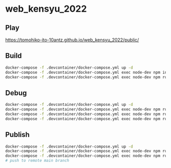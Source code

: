 # web_kensyu_2022

## Play

https://tomohiko-ito-10antz.github.io/web_kensyu_2022/public/

## Build

```sh
docker-compose -f .devcontainer/docker-compose.yml up -d
docker-compose -f .devcontainer/docker-compose.yml exec node-dev npm install
docker-compose -f .devcontainer/docker-compose.yml exec node-dev npm run build
```

## Debug

```sh
docker-compose -f .devcontainer/docker-compose.yml up -d
docker-compose -f .devcontainer/docker-compose.yml exec node-dev npm run build
docker-compose -f .devcontainer/docker-compose.yml exec node-dev npm run deploy-debug
docker-compose -f .devcontainer/docker-compose.yml exec node-dev npm run serve
```

## Publish

```sh
docker-compose -f .devcontainer/docker-compose.yml up -d
docker-compose -f .devcontainer/docker-compose.yml exec node-dev npm run build
docker-compose -f .devcontainer/docker-compose.yml exec node-dev npm run deploy
# push to remote main branch
```
